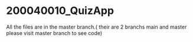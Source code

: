 # 200040010_QuizApp
All the files are in the master branch.( their are 2 branchs main and master please visit master branch to see code)

